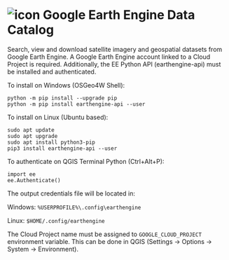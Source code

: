 # ![icon](icon.svg) Google Earth Engine Data Catalog

Search, view and download satellite imagery and geospatial datasets from Google Earth Engine.
A Google Earth Engine account linked to a Cloud Project is required. 
Additionally, the EE Python API (earthengine-api) must be installed and authenticated.

To install on Windows (OSGeo4W Shell):
```
python -m pip install --upgrade pip
python -m pip install earthengine-api --user
```

To install on Linux (Ubuntu based):
```
sudo apt update
sudo apt upgrade
sudo apt install python3-pip
pip3 install earthengine-api --user
```

To authenticate on QGIS Terminal Python (Ctrl+Alt+P):
```
import ee
ee.Authenticate()
```

The output credentials file will be located in:

Windows: `%USERPROFILE%\.config\earthengine` 

Linux: `$HOME/.config/earthengine` 

The Cloud Project name must be assigned to `GOOGLE_CLOUD_PROJECT` environment variable. 
This can be done in QGIS (Settings -> Options -> System -> Environment).